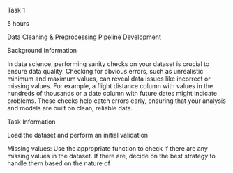 Task 1

5 hours

Data Cleaning & Preprocessing Pipeline Development

Background Information

In data science, performing sanity checks on your dataset is crucial to ensure data quality. Checking for obvious errors, such as unrealistic minimum and maximum values, can reveal data issues like incorrect or missing values. For example, a flight distance column with values in the hundreds of thousands or a date column with future dates might indicate problems. These checks help catch errors early, ensuring that your analysis and models are built on clean, reliable data.

Task Information

Load the dataset and perform an initial validation

Missing values: Use the appropriate function to check if there are any missing values in the dataset. If there are, decide on the best strategy to handle them based on the nature of
